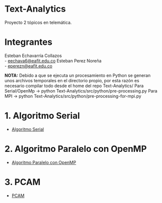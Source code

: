 # Text-Analytics
Proyecto 2 tópicos en telemática. 
# Integrantes
  Esteban Echavarría Collazos <br> - eechava6@eafit.edu.co
  Esteban Perez Noreña <br> - eperezn@eafit.edu.co
  
**NOTA:**
Debido a que se ejecuta un procesamiento en Python se generan unos archivos temporales en el directorio propio, por esta razón es necesario compilar todo desde el home del repo Text-Analytics/
Para Serial/OpenMp -> python Text-Analytics/src/python/pre-processing.py
Para MPI -> python Text-Analytics/src/python/pre-processing-for-mpi.py

# 1. Algoritmo Serial

* [Algoritmo Serial](serial.md)

# 2. Algoritmo Paralelo con OpenMP

* [Algoritmo Paralelo con OpenMP](openmp.md)

# 3. PCAM

* [PCAM](pcam.md)
